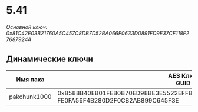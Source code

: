 # 5.41

###### Основной ключ: 0x81C42E03B21760A5C457C8DB7D52BA066F0633D0891FD9E37CF118F27687924A

## Динамические ключи

| Имя пака     | AES Ключ<br/>GUID                                                                                       |
|--------------|---------------------------------------------------------------------------------------------------------|
| pakchunk1000 | 0x8588B40EB01FEB0B70ED98BE3E5522EFFBC8948077A6C07311BE698862C45BAB<br/>FE0FA56F4B280D2F0CB2AB899C645F3E |
